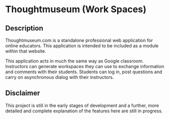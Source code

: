 # Thoughtmuseum (Work Spaces)

## Description

Thoughtmuseum.com is a standalone professional web application for online educators. This application is intended to be included as a module within that website.

This application acts in much the same way as Google classroom. Instructors can generate workspaces they can use to exchange information and comments with their students. Students can log in, post questions and carry on asynchronous dialog with their instructors.

## Disclaimer

This project is still in the early stages of development and a further, more detailed and complete explanation of the features here are still in progress.
